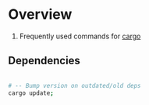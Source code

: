 # Overview
1. Frequently used commands for [cargo](https://doc.rust-lang.org/cargo/)


## Dependencies
```sh

# -- Bump version on outdated/old deps
cargo update;

```


